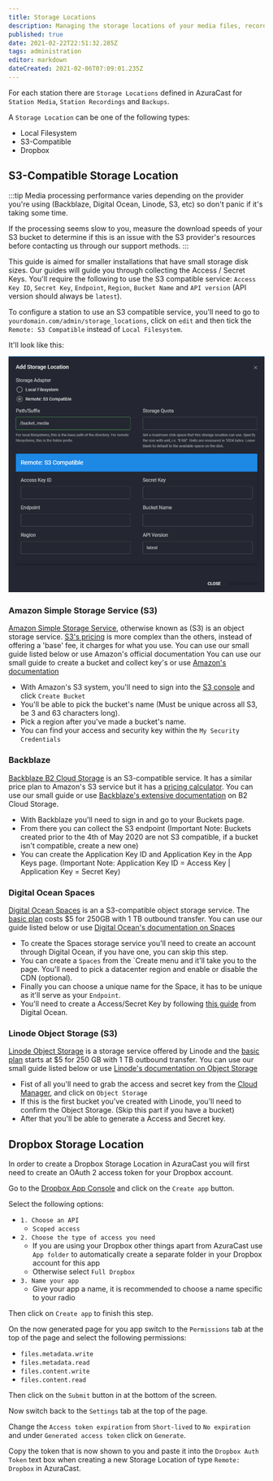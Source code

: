 ```yaml
---
title: Storage Locations
description: Managing the storage locations of your media files, recordings and backups for your stations
published: true
date: 2021-02-22T22:51:32.285Z
tags: administration
editor: markdown
dateCreated: 2021-02-06T07:09:01.235Z
---
```


For each station there are `Storage Locations` defined in AzuraCast for `Station Media`, `Station Recordings` and `Backups`.

A `Storage Location` can be one of the following types:

- Local Filesystem
- S3-Compatible
- Dropbox

## S3-Compatible Storage Location

:::tip
Media processing performance varies depending on the provider you're using (Backblaze, Digital Ocean, Linode, S3, etc) so don't panic if it's taking some time.

If the processing seems slow to you, measure the download speeds of your S3 bucket to determine if this is an issue with the S3 provider's resources before contacting us through our support methods.
:::

This guide is aimed for smaller installations that have small storage disk sizes. Our guides will guide you through collecting the Access / Secret Keys. You'll require the following to use the S3 compatible service: `Access Key ID`, `Secret Key`, `Endpoint`, `Region`, `Bucket Name` and `API version` (API version should always be `latest`).

To configure a station to use an S3 compatible service, you'll need to go to `yourdomain.com/admin/storage_locations`, click on `edit` and then tick the `Remote: S3 Compatible` instead of `Local Filesystem`.

It'll look like this:

![storage_location.png](../images/storage-locations/storage_location.png)

### Amazon Simple Storage Service (S3)

[Amazon Simple Storage Service](https://aws.amazon.com/s3/), otherwise known as (S3) is an object storage service. [S3's pricing](https://aws.amazon.com/s3/pricing/) is more complex than the others, instead of offering a 'base' fee, it charges for what you use. You can use our small guide listed below or use Amazon's official documentation You can use our small guide to create a bucket and collect key's or use [Amazon's documentation](https://docs.aws.amazon.com/s3/index.html)

- With Amazon's S3 system, you'll need to sign into the [S3 console](https://console.aws.amazon.com/s3/) and click `Create Bucket`
- You'll be able to pick the bucket's name (Must be unique across all S3, be 3 and 63 characters long).
- Pick a region after you've made a bucket's name.
- You can find your access and security key within the `My Security Credentials`

### Backblaze

[Backblaze B2 Cloud Storage](https://www.backblaze.com/b2/cloud-storage.html) is an S3-compatible service. It has a similar price plan to Amazon's S3 service but it has a [pricing calculator](https://www.backblaze.com/b2/cloud-storage-pricing.html). You can use our small guide or use [Backblaze's extensive documentation](https://help.backblaze.com/hc/en-us/categories/202640068-Backblaze-B2-Cloud-Storage) on B2 Cloud Storage.

- With Backblaze you'll need to sign in and go to your Buckets page.
- From there you can collect the S3 endpoint (Important Note: Buckets created prior to the 4th of May 2020 are not S3 compatible, if a bucket isn't compatible, create a new one)
- You can create the Application Key ID and Application Key in the App Keys page. (Important Note: Application Key ID = Access Key | Application Key = Secret Key)

### Digital Ocean Spaces

[Digital Ocean Spaces](https://www.digitalocean.com/products/spaces/) is an a S3-compatible object storage service. The [basic plan](https://www.digitalocean.com/docs/spaces/#plans-and-pricing) costs $5 for 250GB with 1 TB outbound transfer. You can use our guide listed below or use [Digital Ocean's documentation on Spaces](https://www.digitalocean.com/docs/spaces/)

- To create the Spaces storage service you'll need to create an account through Digital Ocean, if you have one, you can skip this step.
- You can create a `Spaces` from the `Create menu and it'll take you to the page. You'll need to pick a datacenter region and enable or disable the CDN (optional).
- Finally you can choose a unique name for the Space, it has to be unique as it'll serve as your `Endpoint`.
- You'll need to create a Access/Secret Key by following [this guide](https://www.digitalocean.com/docs/spaces/how-to/manage-access/) from Digital Ocean.

### Linode Object Storage (S3)

[Linode Object Storage](https://www.linode.com/products/object-storage/) is a storage service offered by Linode and the [basic plan](https://www.linode.com/pricing/#row--storage) starts at $5 for 250 GB with 1 TB outbound transfer. You can use our small guide listed below or use [Linode's documentation on Object Storage](https://www.linode.com/docs/guides/how-to-use-object-storage/)

- Fist of all you'll need to grab the access and secret key from the [Cloud Manager](https://cloud.linode.com/), and click on `Object Storage`
- If this is the first bucket you've created with Linode, you'll need to confirm the Object Storage. (Skip this part if you have a bucket)
- After that you'll be able to generate a Access and Secret key.

## Dropbox Storage Location

In order to create a Dropbox Storage Location in AzuraCast you will first need to create an OAuth 2 access token for your Dropbox account.

Go to the [Dropbox App Console](https://www.dropbox.com/developers/apps) and click on the `Create app` button.

Select the following options:

- `1. Choose an API`
  - `Scoped access`
- `2. Choose the type of access you need`
  - If you are using your Dropbox other things apart from AzuraCast use `App folder` to automatically create a separate folder in your Dropbox account for this app
  - Otherwise select `Full Dropbox`
- `3. Name your app`
  - Give your app a name, it is recommended to choose a name specific to your radio
  
Then click on `Create app` to finish this step.

On the now generated page for you app switch to the `Permissions` tab at the top of the page and select the following permissions:

- `files.metadata.write`
- `files.metadata.read`
- `files.content.write`
- `files.content.read`

Then click on the `Submit` button in at the bottom of the screen.

Now switch back to the `Settings` tab at the top of the page.

Change the `Access token expiration` from `Short-lived` to `No expiration` and under `Generated access token` click on `Generate`.

Copy the token that is now shown to you and paste it into the `Dropbox Auth Token` text box when creating a new Storage Location of type `Remote: Dropbox` in AzuraCast.
